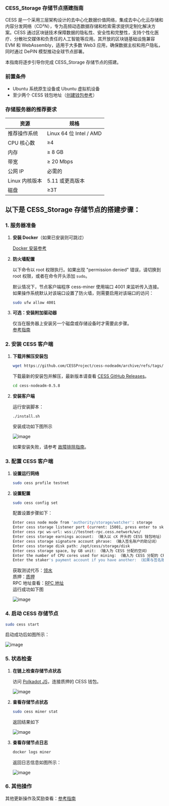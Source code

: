 ### CESS_Storage 存储节点搭建指南

CESS 是一个采用三层架构设计的去中心化数据价值网络，集成去中心化云存储和内容分发网络（CD²N），专为高频动态数据存储和检索需求提供定制化解决方案。CESS 通过区块链技术保障数据的隐私性、安全性和完整性，支持个性化医疗、分散社交媒体和负责任的人工智能等应用。其开放的区块链基础设施兼容 EVM 和 WebAssembly，适用于大多数 Web3 应用，确保数据主权和用户隐私，同时通过 DePIN 模型推动全球节点部署。  

本指南将逐步引导你完成 CESS_Storage 存储节点的搭建。

### 前置条件

- Ubuntu 系统原生设备或 Ubuntu 虚拟机设备
- 至少两个 CESS 钱包地址（[创建钱包参考](https://doc.cess.network/user/cess-account)）

### 存储服务器的推荐要求

| 资源          | 规格                             |
|---------------|----------------------------------|
| 推荐操作系统  | Linux 64 位 Intel / AMD          |
| CPU 核心数    | ≥4                               |
| 内存          | ≥ 8 GB                           |
| 带宽          | ≥ 20 Mbps                        |
| 公网 IP       | 必需的                           |
| Linux 内核版本 | 5.11 或更高版本                  |
| 磁盘           | ≥3T                             |

## 以下是 CESS_Storage 存储节点的搭建步骤：

### 1. 服务器准备

1. **安装 Docker**（如果已安装则可跳过）

   [Docker 安装参考](https://docs.docker.com/engine/install/)

2. **防火墙配置**

   以下命令以 root 权限执行。如果出现 "permission denied" 错误，请切换到 root 权限，或者在命令开头添加 `sudo`。

   默认情况下，节点客户端程序 cess-miner 使用端口 4001 来监听传入连接。如果操作系统默认对该端口设置了防火墙，则需要启用对该端口的访问：

   ```bash
   sudo ufw allow 4001
   ```

3. **可选：安装附加驱动器**

   仅当在服务器上安装另一个磁盘或存储设备时才需要此步骤。  
   [参考指南](https://doc.cess.network/cess-miners/storage-miner/running)

### 2. 安装 CESS 客户端

1. **下载并解压安装包**

   ```bash
   wget https://github.com/CESSProject/cess-nodeadm/archive/refs/tags/v0.5.8.tar.gz && tar -xvzf v0.5.8.tar.gz
   ```

   下载最新的安装包并解压，最新版本请查看 [CESS GitHub Releases](https://github.com/CESSProject/cess-nodeadm/tags)。

   ```bash
   cd cess-nodeadm-0.5.8
   ```

2. **安装客户端**

   运行安装脚本：

   ```bash
   ./install.sh
   ```
   安装成功如下图所示

   ![image](https://github.com/user-attachments/assets/757f920c-50cb-4828-9fad-307ed6c7a76c)
     
   如果安装失败，请参考 [故障排除指南](https://doc.cess.network/cess-miners/storage-miner/troubleshooting)。

### 3. 配置 CESS 客户端

1. **设置运行网络**

   ```bash
   sudo cess profile testnet
   ```

2. **设置配置**

   ```bash
   sudo cess config set
   ```

   配置设置步骤如下：

   ```bash
   Enter cess node mode from 'authority/storage/watcher': storage
   Enter cess storage listener port (current: 15001, press enter to skip): （直接回车）
   Enter cess rpc ws-url: wss://testnet-rpc.cess.network/ws/
   Enter cess storage earnings account: （输入以 cX 开头的 CESS 钱包地址）
   Enter cess storage signature account phrase: （输入签名账户的助记词）
   Enter cess storage disk path: /opt/cess/storage/disk
   Enter cess storage space, by GB unit: （输入为 CESS 分配的空间）
   Enter the number of CPU cores used for mining: （输入为 CESS 分配的 CPU 核心数）
   Enter the staker's payment account if you have another: （如果与签名账户一致，直接回车）
   ```

   获取测试代币：[领水](https://cess.network/faucet.html)  
   质押：[质押](https://cess.network/light-wallet/)  
   RPC 地址查看：[RPC 地址](https://scan.cess.network/rpc)  
   运行成功如下图
   
   ![image](https://github.com/user-attachments/assets/274cca27-a776-45af-b2d6-551bcdf4e3ce)  

### 4. 启动 CESS 存储节点

```bash
sudo cess start
```

启动成功后如图所示：

![image](https://github.com/user-attachments/assets/c14a36db-ea84-4302-9ad8-436384246ec2)  

### 5. 状态检查

1. **在链上检查存储节点状态**

   访问 [Polkadot JS](https://polkadot.js.org/apps/#/accounts)，连接质押的 CESS 钱包。

   ![image](https://github.com/user-attachments/assets/69287292-4309-4253-84ce-fe6860ff1072)

3. **查看存储节点状态**

   ```bash
   sudo cess miner stat
   ```
   返回结果如下

   ![image](https://github.com/user-attachments/assets/cc7eb4e0-9766-4482-ae18-a2f6485e2ac7)
   
4. **查看存储节点日志**

   ```bash
   docker logs miner
   ```

   返回日志信息如图所示：

   ![image](https://github.com/user-attachments/assets/a695a85e-6db1-4f33-ad9e-6076acb766f6)  

### 6. 其他操作

其他更新操作及奖励查看：[参考指南](https://doc.cess.network/cess-miners/storage-miner/running)
